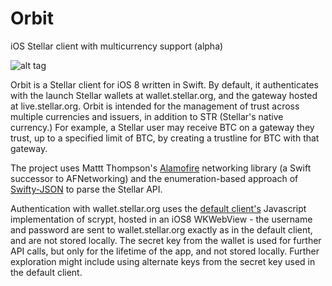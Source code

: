 Orbit
===========

iOS Stellar client with multicurrency support (alpha)

![alt tag](https://raw.github.com/username/projectname/branch/path/to/img.png)


Orbit is a Stellar client for iOS 8 written in Swift. By default, it authenticates with the launch Stellar wallets at wallet.stellar.org, and the gateway hosted at live.stellar.org. Orbit is intended for the management of trust across multiple currencies and issuers, in addition to STR (Stellar's native currency.) For example, a Stellar user may receive BTC on a gateway they trust, up to a specified limit of BTC, by creating a trustline for BTC with that gateway.

The project uses Mattt Thompson's [Alamofire](https://github.com/Alamofire/Alamofire) networking library (a Swift successor to AFNetworking) and the enumeration-based approach of [Swifty-JSON](https://github.com/lingoer/SwiftyJSON) to parse the Stellar API. 

Authentication with wallet.stellar.org uses the [default client's](https://github.com/stellar/stellar-client) Javascript implementation of scrypt, hosted in an iOS8 WKWebView - the username and password are sent to wallet.stellar.org exactly as in the default client, and are not stored locally. The secret key from the wallet is used for further API calls, but only for the lifetime of the app, and not stored locally. Further exploration might include using alternate keys from the secret key used in the default client.
